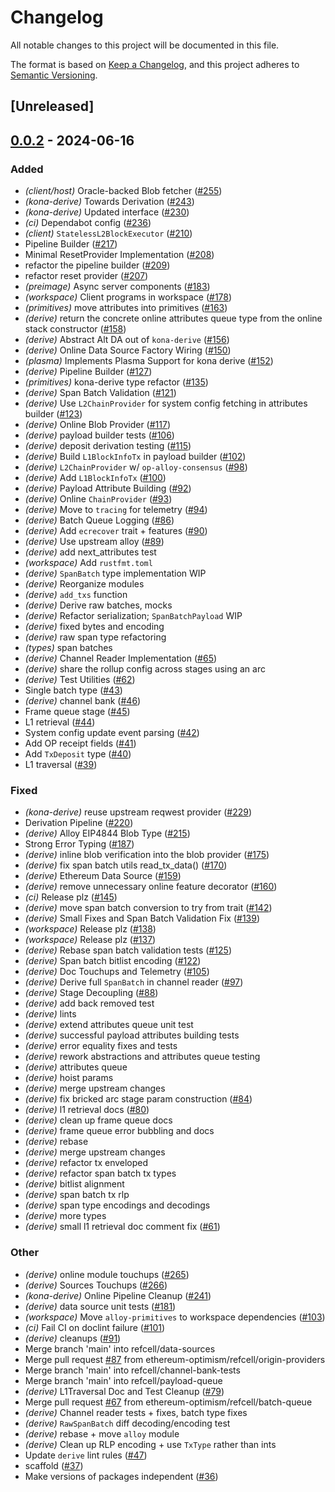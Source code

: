 # Changelog
All notable changes to this project will be documented in this file.

The format is based on [Keep a Changelog](https://keepachangelog.com/en/1.0.0/),
and this project adheres to [Semantic Versioning](https://semver.org/spec/v2.0.0.html).

## [Unreleased]

## [0.0.2](https://github.com/ethereum-optimism/kona/compare/kona-derive-v0.0.1...kona-derive-v0.0.2) - 2024-06-16

### Added
- *(client/host)* Oracle-backed Blob fetcher ([#255](https://github.com/ethereum-optimism/kona/pull/255))
- *(kona-derive)* Towards Derivation ([#243](https://github.com/ethereum-optimism/kona/pull/243))
- *(kona-derive)* Updated interface ([#230](https://github.com/ethereum-optimism/kona/pull/230))
- *(ci)* Dependabot config ([#236](https://github.com/ethereum-optimism/kona/pull/236))
- *(client)* `StatelessL2BlockExecutor` ([#210](https://github.com/ethereum-optimism/kona/pull/210))
- Pipeline Builder ([#217](https://github.com/ethereum-optimism/kona/pull/217))
- Minimal ResetProvider Implementation ([#208](https://github.com/ethereum-optimism/kona/pull/208))
- refactor the pipeline builder ([#209](https://github.com/ethereum-optimism/kona/pull/209))
- refactor reset provider ([#207](https://github.com/ethereum-optimism/kona/pull/207))
- *(preimage)* Async server components ([#183](https://github.com/ethereum-optimism/kona/pull/183))
- *(workspace)* Client programs in workspace ([#178](https://github.com/ethereum-optimism/kona/pull/178))
- *(primitives)* move attributes into primitives ([#163](https://github.com/ethereum-optimism/kona/pull/163))
- *(derive)* return the concrete online attributes queue type from the online stack constructor ([#158](https://github.com/ethereum-optimism/kona/pull/158))
- *(derive)* Abstract Alt DA out of `kona-derive` ([#156](https://github.com/ethereum-optimism/kona/pull/156))
- *(derive)* Online Data Source Factory Wiring ([#150](https://github.com/ethereum-optimism/kona/pull/150))
- *(plasma)* Implements Plasma Support for kona derive ([#152](https://github.com/ethereum-optimism/kona/pull/152))
- *(derive)* Pipeline Builder ([#127](https://github.com/ethereum-optimism/kona/pull/127))
- *(primitives)* kona-derive type refactor ([#135](https://github.com/ethereum-optimism/kona/pull/135))
- *(derive)* Span Batch Validation ([#121](https://github.com/ethereum-optimism/kona/pull/121))
- *(derive)* Use `L2ChainProvider` for system config fetching in attributes builder ([#123](https://github.com/ethereum-optimism/kona/pull/123))
- *(derive)* Online Blob Provider ([#117](https://github.com/ethereum-optimism/kona/pull/117))
- *(derive)* payload builder tests ([#106](https://github.com/ethereum-optimism/kona/pull/106))
- *(derive)* deposit derivation testing ([#115](https://github.com/ethereum-optimism/kona/pull/115))
- *(derive)* Build `L1BlockInfoTx` in payload builder ([#102](https://github.com/ethereum-optimism/kona/pull/102))
- *(derive)* `L2ChainProvider` w/ `op-alloy-consensus` ([#98](https://github.com/ethereum-optimism/kona/pull/98))
- *(derive)* Add `L1BlockInfoTx` ([#100](https://github.com/ethereum-optimism/kona/pull/100))
- *(derive)* Payload Attribute Building ([#92](https://github.com/ethereum-optimism/kona/pull/92))
- *(derive)* Online `ChainProvider` ([#93](https://github.com/ethereum-optimism/kona/pull/93))
- *(derive)* Move to `tracing` for telemetry ([#94](https://github.com/ethereum-optimism/kona/pull/94))
- *(derive)* Batch Queue Logging ([#86](https://github.com/ethereum-optimism/kona/pull/86))
- *(derive)* Add `ecrecover` trait + features ([#90](https://github.com/ethereum-optimism/kona/pull/90))
- *(derive)* Use upstream alloy ([#89](https://github.com/ethereum-optimism/kona/pull/89))
- *(derive)* add next_attributes test
- *(workspace)* Add `rustfmt.toml`
- *(derive)* `SpanBatch` type implementation WIP
- *(derive)* Reorganize modules
- *(derive)* `add_txs` function
- *(derive)* Derive raw batches, mocks
- *(derive)* Refactor serialization; `SpanBatchPayload` WIP
- *(derive)* fixed bytes and encoding
- *(derive)* raw span type refactoring
- *(types)* span batches
- *(derive)* Channel Reader Implementation ([#65](https://github.com/ethereum-optimism/kona/pull/65))
- *(derive)* share the rollup config across stages using an arc
- *(derive)* Test Utilities ([#62](https://github.com/ethereum-optimism/kona/pull/62))
- Single batch type ([#43](https://github.com/ethereum-optimism/kona/pull/43))
- *(derive)* channel bank ([#46](https://github.com/ethereum-optimism/kona/pull/46))
- Frame queue stage ([#45](https://github.com/ethereum-optimism/kona/pull/45))
- L1 retrieval ([#44](https://github.com/ethereum-optimism/kona/pull/44))
- System config update event parsing ([#42](https://github.com/ethereum-optimism/kona/pull/42))
- Add OP receipt fields ([#41](https://github.com/ethereum-optimism/kona/pull/41))
- Add `TxDeposit` type ([#40](https://github.com/ethereum-optimism/kona/pull/40))
- L1 traversal ([#39](https://github.com/ethereum-optimism/kona/pull/39))

### Fixed
- *(kona-derive)* reuse upstream reqwest provider ([#229](https://github.com/ethereum-optimism/kona/pull/229))
- Derivation Pipeline ([#220](https://github.com/ethereum-optimism/kona/pull/220))
- *(derive)* Alloy EIP4844 Blob Type ([#215](https://github.com/ethereum-optimism/kona/pull/215))
- Strong Error Typing ([#187](https://github.com/ethereum-optimism/kona/pull/187))
- *(derive)* inline blob verification into the blob provider ([#175](https://github.com/ethereum-optimism/kona/pull/175))
- *(derive)* fix span batch utils read_tx_data() ([#170](https://github.com/ethereum-optimism/kona/pull/170))
- *(derive)* Ethereum Data Source ([#159](https://github.com/ethereum-optimism/kona/pull/159))
- *(derive)* remove unnecessary online feature decorator ([#160](https://github.com/ethereum-optimism/kona/pull/160))
- *(ci)* Release plz ([#145](https://github.com/ethereum-optimism/kona/pull/145))
- *(derive)* move span batch conversion to try from trait ([#142](https://github.com/ethereum-optimism/kona/pull/142))
- *(derive)* Small Fixes and Span Batch Validation Fix ([#139](https://github.com/ethereum-optimism/kona/pull/139))
- *(workspace)* Release plz ([#138](https://github.com/ethereum-optimism/kona/pull/138))
- *(workspace)* Release plz ([#137](https://github.com/ethereum-optimism/kona/pull/137))
- *(derive)* Rebase span batch validation tests ([#125](https://github.com/ethereum-optimism/kona/pull/125))
- *(derive)* Span batch bitlist encoding ([#122](https://github.com/ethereum-optimism/kona/pull/122))
- *(derive)* Doc Touchups and Telemetry ([#105](https://github.com/ethereum-optimism/kona/pull/105))
- *(derive)* Derive full `SpanBatch` in channel reader ([#97](https://github.com/ethereum-optimism/kona/pull/97))
- *(derive)* Stage Decoupling ([#88](https://github.com/ethereum-optimism/kona/pull/88))
- *(derive)* add back removed test
- *(derive)* lints
- *(derive)* extend attributes queue unit test
- *(derive)* successful payload attributes building tests
- *(derive)* error equality fixes and tests
- *(derive)* rework abstractions and attributes queue testing
- *(derive)* attributes queue
- *(derive)* hoist params
- *(derive)* merge upstream changes
- *(derive)* fix bricked arc stage param construction ([#84](https://github.com/ethereum-optimism/kona/pull/84))
- *(derive)* l1 retrieval docs ([#80](https://github.com/ethereum-optimism/kona/pull/80))
- *(derive)* clean up frame queue docs
- *(derive)* frame queue error bubbling and docs
- *(derive)* rebase
- *(derive)* merge upstream changes
- *(derive)* refactor tx enveloped
- *(derive)* refactor span batch tx types
- *(derive)* bitlist alignment
- *(derive)* span batch tx rlp
- *(derive)* span type encodings and decodings
- *(derive)* more types
- *(derive)* small l1 retrieval doc comment fix ([#61](https://github.com/ethereum-optimism/kona/pull/61))

### Other
- *(derive)* online module touchups ([#265](https://github.com/ethereum-optimism/kona/pull/265))
- *(derive)* Sources Touchups ([#266](https://github.com/ethereum-optimism/kona/pull/266))
- *(kona-derive)* Online Pipeline Cleanup ([#241](https://github.com/ethereum-optimism/kona/pull/241))
- *(derive)* data source unit tests ([#181](https://github.com/ethereum-optimism/kona/pull/181))
- *(workspace)* Move `alloy-primitives` to workspace dependencies ([#103](https://github.com/ethereum-optimism/kona/pull/103))
- *(ci)* Fail CI on doclint failure ([#101](https://github.com/ethereum-optimism/kona/pull/101))
- *(derive)* cleanups ([#91](https://github.com/ethereum-optimism/kona/pull/91))
- Merge branch 'main' into refcell/data-sources
- Merge pull request [#87](https://github.com/ethereum-optimism/kona/pull/87) from ethereum-optimism/refcell/origin-providers
- Merge branch 'main' into refcell/channel-bank-tests
- Merge branch 'main' into refcell/payload-queue
- *(derive)* L1Traversal Doc and Test Cleanup ([#79](https://github.com/ethereum-optimism/kona/pull/79))
- Merge pull request [#67](https://github.com/ethereum-optimism/kona/pull/67) from ethereum-optimism/refcell/batch-queue
- *(derive)* Channel reader tests + fixes, batch type fixes
- *(derive)* `RawSpanBatch` diff decoding/encoding test
- *(derive)* rebase + move `alloy` module
- *(derive)* Clean up RLP encoding + use `TxType` rather than ints
- Update `derive` lint rules ([#47](https://github.com/ethereum-optimism/kona/pull/47))
- scaffold ([#37](https://github.com/ethereum-optimism/kona/pull/37))
- Make versions of packages independent ([#36](https://github.com/ethereum-optimism/kona/pull/36))
